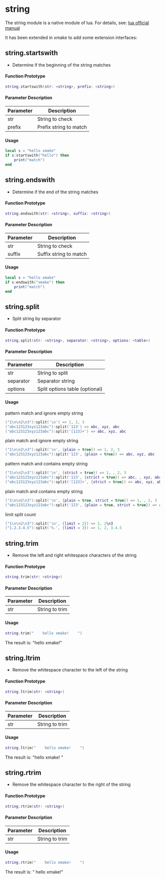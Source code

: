 
# string

The string module is a native module of lua. For details, see: [lua official manual](https://www.lua.org/manual/5.1/manual.html#5.4)

It has been extended in xmake to add some extension interfaces:

## string.startswith

- Determine if the beginning of the string matches

#### Function Prototype

```lua
string.startswith(str: <string>, prefix: <string>)
```

#### Parameter Description

| Parameter | Description |
|-----------|-------------|
| str | String to check |
| prefix | Prefix string to match |

#### Usage

```lua
local s = "hello xmake"
if s:startswith("hello") then
    print("match")
end
```

## string.endswith

- Determine if the end of the string matches

#### Function Prototype

```lua
string.endswith(str: <string>, suffix: <string>)
```

#### Parameter Description

| Parameter | Description |
|-----------|-------------|
| str | String to check |
| suffix | Suffix string to match |

#### Usage

```lua
local s = "hello xmake"
if s:endswith("xmake") then
    print("match")
end
```

## string.split

- Split string by separator

#### Function Prototype

```lua
string.split(str: <string>, separator: <string>, options: <table>)
```

#### Parameter Description

| Parameter | Description |
|-----------|-------------|
| str | String to split |
| separator | Separator string |
| options | Split options table (optional) |

#### Usage

pattern match and ignore empty string

```lua
("1\n\n2\n3"):split('\n') => 1, 2, 3
("abc123123xyz123abc"):split('123') => abc, xyz, abc
("abc123123xyz123abc"):split('[123]+') => abc, xyz, abc
```

plain match and ignore empty string

```lua
("1\n\n2\n3"):split('\n', {plain = true}) => 1, 2, 3
("abc123123xyz123abc"):split('123', {plain = true}) => abc, xyz, abc
```

pattern match and contains empty string

```lua
("1\n\n2\n3"):split('\n', {strict = true}) => 1, , 2, 3
("abc123123xyz123abc"):split('123', {strict = true}) => abc, , xyz, abc
("abc123123xyz123abc"):split('[123]+', {strict = true}) => abc, xyz, abc
```

plain match and contains empty string

```lua
("1\n\n2\n3"):split('\n', {plain = true, strict = true}) => 1, , 2, 3
("abc123123xyz123abc"):split('123', {plain = true, strict = true}) => abc, , xyz, abc
```

limit split count

```lua
("1\n\n2\n3"):split('\n', {limit = 2}) => 1, 2\n3
("1.2.3.4.5"):split('%.', {limit = 3}) => 1, 2, 3.4.5
```

## string.trim

- Remove the left and right whitespace characters of the string

#### Function Prototype

```lua
string.trim(str: <string>)
```

#### Parameter Description

| Parameter | Description |
|-----------|-------------|
| str | String to trim |

#### Usage

```lua
string.trim("    hello xmake!    ")
```

The result is: "hello xmake!"

## string.ltrim

- Remove the whitespace character to the left of the string

#### Function Prototype

```lua
string.ltrim(str: <string>)
```

#### Parameter Description

| Parameter | Description |
|-----------|-------------|
| str | String to trim |

#### Usage

```lua
string.ltrim("    hello xmake!    ")
```

The result is: "hello xmake!    "

## string.rtrim

- Remove the whitespace character to the right of the string

#### Function Prototype

```lua
string.rtrim(str: <string>)
```

#### Parameter Description

| Parameter | Description |
|-----------|-------------|
| str | String to trim |

#### Usage

```lua
string.rtrim("    hello xmake!    ")
```

The result is: "    hello xmake!"
